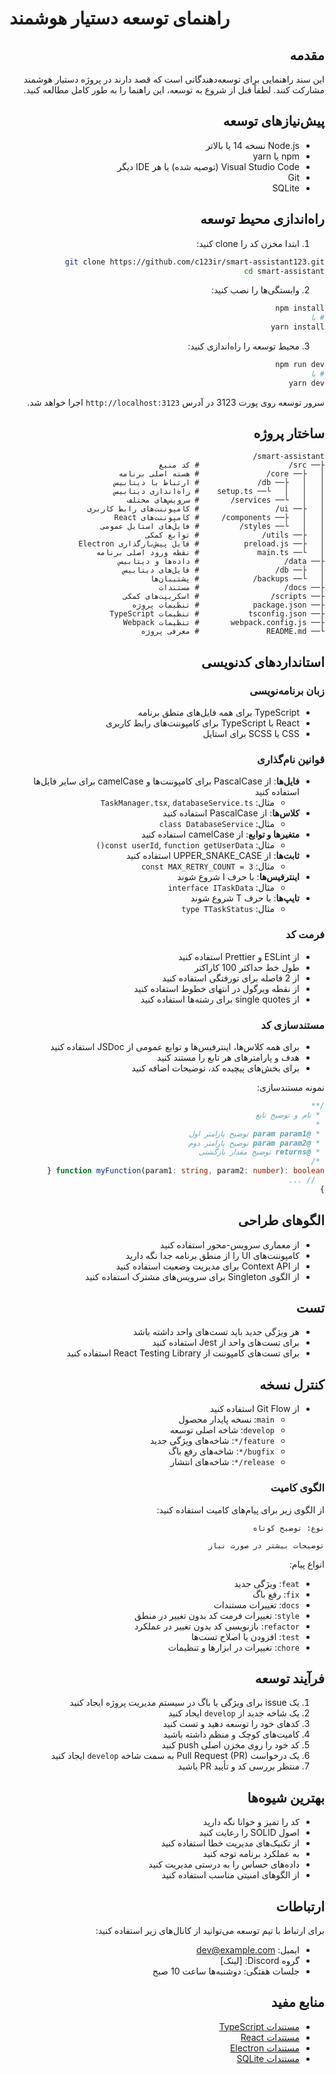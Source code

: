 # راهنمای توسعه دستیار هوشمند

<div dir="rtl">

## مقدمه

این سند راهنمایی برای توسعه‌دهندگانی است که قصد دارند در پروژه دستیار هوشمند مشارکت کنند. لطفاً قبل از شروع به توسعه، این راهنما را به طور کامل مطالعه کنید.

## پیش‌نیازهای توسعه

- Node.js نسخه 14 یا بالاتر
- npm یا yarn
- Visual Studio Code (توصیه شده) یا هر IDE دیگر
- Git
- SQLite

## راه‌اندازی محیط توسعه

1. ابتدا مخزن کد را clone کنید:
```bash
git clone https://github.com/c123ir/smart-assistant123.git
cd smart-assistant
```

2. وابستگی‌ها را نصب کنید:
```bash
npm install
# یا
yarn install
```

3. محیط توسعه را راه‌اندازی کنید:
```bash
npm run dev
# یا
yarn dev
```

سرور توسعه روی پورت 3123 در آدرس `http://localhost:3123` اجرا خواهد شد.

## ساختار پروژه

```
smart-assistant/
├── src/                    # کد منبع
│   ├── core/               # هسته اصلی برنامه
│   │   ├── db/             # ارتباط با دیتابیس
│   │   │   └── setup.ts    # راه‌اندازی دیتابیس
│   │   └── services/       # سرویس‌های مختلف
│   ├── ui/                 # کامپوننت‌های رابط کاربری
│   │   ├── components/     # کامپوننت‌های React
│   │   └── styles/         # فایل‌های استایل عمومی
│   ├── utils/              # توابع کمکی
│   ├── preload.js          # فایل پیش‌بارگذاری Electron
│   └── main.ts             # نقطه ورود اصلی برنامه
├── data/                   # داده‌ها و دیتابیس
│   ├── db/                 # فایل‌های دیتابیس
│   └── backups/            # پشتیبان‌ها
├── docs/                   # مستندات
├── scripts/                # اسکریپت‌های کمکی
├── package.json            # تنظیمات پروژه
├── tsconfig.json           # تنظیمات TypeScript
├── webpack.config.js       # تنظیمات Webpack
└── README.md               # معرفی پروژه
```

## استانداردهای کدنویسی

### زبان برنامه‌نویسی

- TypeScript برای همه فایل‌های منطق برنامه
- React با TypeScript برای کامپوننت‌های رابط کاربری
- CSS یا SCSS برای استایل

### قوانین نام‌گذاری

- **فایل‌ها**: از PascalCase برای کامپوننت‌ها و camelCase برای سایر فایل‌ها استفاده کنید
  - مثال: `TaskManager.tsx`, `databaseService.ts`
- **کلاس‌ها**: از PascalCase استفاده کنید
  - مثال: `class DatabaseService`
- **متغیرها و توابع**: از camelCase استفاده کنید
  - مثال: `const userId`, `function getUserData()`
- **ثابت‌ها**: از UPPER_SNAKE_CASE استفاده کنید
  - مثال: `const MAX_RETRY_COUNT = 3`
- **اینترفیس‌ها**: با حرف I شروع شوند
  - مثال: `interface ITaskData`
- **تایپ‌ها**: با حرف T شروع شوند
  - مثال: `type TTaskStatus`

### فرمت کد

- از ESLint و Prettier استفاده کنید
- طول خط حداکثر 100 کاراکتر
- از 2 فاصله برای تورفتگی استفاده کنید
- از نقطه ویرگول در انتهای خطوط استفاده کنید
- از single quotes برای رشته‌ها استفاده کنید

### مستندسازی کد

- برای همه کلاس‌ها، اینترفیس‌ها و توابع عمومی از JSDoc استفاده کنید
- هدف و پارامترهای هر تابع را مستند کنید
- برای بخش‌های پیچیده کد، توضیحات اضافه کنید

نمونه مستندسازی:

```typescript
/**
 * نام و توضیح تابع
 * 
 * @param param1 توضیح پارامتر اول
 * @param param2 توضیح پارامتر دوم
 * @returns توضیح مقدار بازگشتی
 */
function myFunction(param1: string, param2: number): boolean {
  // ...
}
```

## الگوهای طراحی

- از معماری سرویس-محور استفاده کنید
- کامپوننت‌های UI را از منطق برنامه جدا نگه دارید
- از Context API برای مدیریت وضعیت استفاده کنید
- از الگوی Singleton برای سرویس‌های مشترک استفاده کنید

## تست

- هر ویژگی جدید باید تست‌های واحد داشته باشد
- برای تست‌های واحد از Jest استفاده کنید
- برای تست‌های کامپوننت از React Testing Library استفاده کنید

## کنترل نسخه

- از Git Flow استفاده کنید
  - `main`: نسخه پایدار محصول
  - `develop`: شاخه اصلی توسعه
  - `feature/*`: شاخه‌های ویژگی جدید
  - `bugfix/*`: شاخه‌های رفع باگ
  - `release/*`: شاخه‌های انتشار

### الگوی کامیت

از الگوی زیر برای پیام‌های کامیت استفاده کنید:

```
نوع: توضیح کوتاه

توضیحات بیشتر در صورت نیاز
```

انواع پیام:
- `feat`: ویژگی جدید
- `fix`: رفع باگ
- `docs`: تغییرات مستندات
- `style`: تغییرات فرمت کد بدون تغییر در منطق
- `refactor`: بازنویسی کد بدون تغییر در عملکرد
- `test`: افزودن یا اصلاح تست‌ها
- `chore`: تغییرات در ابزارها و تنظیمات

## فرآیند توسعه

1. یک issue برای ویژگی یا باگ در سیستم مدیریت پروژه ایجاد کنید
2. یک شاخه جدید از `develop` ایجاد کنید
3. کدهای خود را توسعه دهید و تست کنید
4. کامیت‌های کوچک و منظم داشته باشید
5. کد خود را روی مخزن اصلی push کنید
6. یک درخواست Pull Request (PR) به سمت شاخه `develop` ایجاد کنید
7. منتظر بررسی کد و تأیید PR باشید

## بهترین شیوه‌ها

- کد را تمیز و خوانا نگه دارید
- اصول SOLID را رعایت کنید
- از تکنیک‌های مدیریت خطا استفاده کنید
- به عملکرد برنامه توجه کنید
- داده‌های حساس را به درستی مدیریت کنید
- از الگوهای امنیتی مناسب استفاده کنید

## ارتباطات

برای ارتباط با تیم توسعه می‌توانید از کانال‌های زیر استفاده کنید:
- ایمیل: dev@example.com
- گروه Discord: [لینک]
- جلسات هفتگی: دوشنبه‌ها ساعت 10 صبح

## منابع مفید

- [مستندات TypeScript](https://www.typescriptlang.org/docs/)
- [مستندات React](https://reactjs.org/docs/getting-started.html)
- [مستندات Electron](https://www.electronjs.org/docs)
- [مستندات SQLite](https://sqlite.org/docs.html)

</div> 